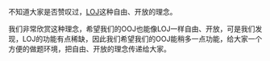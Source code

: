 不知道大家是否赞叹过，<a href="https://loj.ac" target="_blank">LOJ</a>这种自由、开放的理念。

我们非常欣赏这种理念，希望我们的OOJ也能像LOJ一样自由、开放，可是我们发现，LOJ的功能有点稀缺，因此我们希望我们的OOJ能稍多一点功能，给大家一个方便的做题环境，把自由、开放的理念传递给大家。